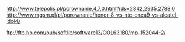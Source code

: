 http://www.telepolis.pl/porownanie,4,7,0.html?ids=2842,2935,2788,0
http://www.mgsm.pl/pl/porownanie/honor-8-vs-htc-onea9-vs-alcatel-idol4/


ftp://ftp.hp.com/pub/softlib/software13/COL63180/mp-152044-2/
